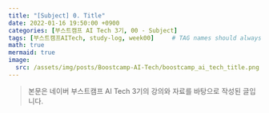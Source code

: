 ```yaml
---
title: "[Subject] 0. Title"
date: 2022-01-16 19:50:00 +0900
categories: [부스트캠프 AI Tech 3기, 00 - Subject]
tags: [부스트캠프AITech, study-log, week00]     # TAG names should always be lowercase
math: true
mermaid: true
image: 
  src: /assets/img/posts/Boostcamp-AI-Tech/boostcamp_ai_tech_title.png
---
```

> 본문은 네이버 부스트캠프 AI Tech 3기의 강의와 자료를 바탕으로 작성된 글입니다.

<br>
